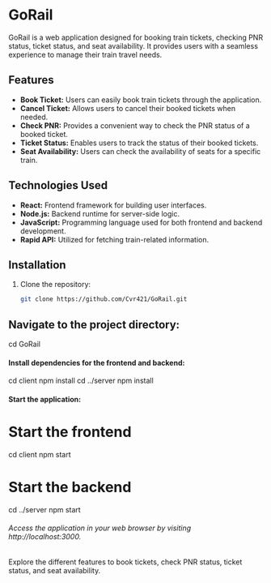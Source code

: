 # GoRail

GoRail is a web application designed for booking train tickets, checking PNR status, ticket status, and seat availability. It provides users with a seamless experience to manage their train travel needs.

## Features

- **Book Ticket:** Users can easily book train tickets through the application.
- **Cancel Ticket:** Allows users to cancel their booked tickets when needed.
- **Check PNR:** Provides a convenient way to check the PNR status of a booked ticket.
- **Ticket Status:** Enables users to track the status of their booked tickets.
- **Seat Availability:** Users can check the availability of seats for a specific train.

## Technologies Used

- **React:** Frontend framework for building user interfaces.
- **Node.js:** Backend runtime for server-side logic.
- **JavaScript:** Programming language used for both frontend and backend development.
- **Rapid API:** Utilized for fetching train-related information.

## Installation

1. Clone the repository:

   ```bash
   git clone https://github.com/Cvr421/GoRail.git
## Navigate to the project directory:
  cd GoRail
#### Install dependencies for the frontend and backend:
cd client
npm install
cd ../server
npm install
#### Start the application:
# Start the frontend
cd client
npm start

# Start the backend
cd ../server
npm start


###### Access the application in your web browser by visiting http://localhost:3000.

Explore the different features to book tickets, check PNR status, ticket status, and seat availability.
